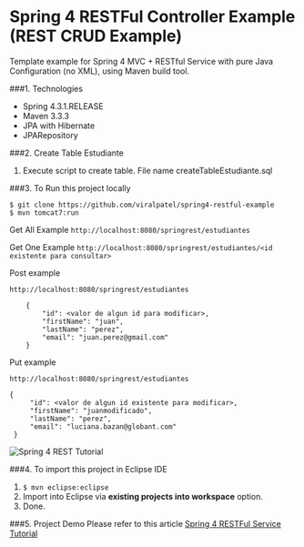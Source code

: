 # Spring 4 RESTFul Controller Example (REST CRUD Example)
Template example for Spring 4 MVC + RESTful Service with pure Java Configuration (no XML), using Maven build tool.

###1. Technologies
* Spring 4.3.1.RELEASE
* Maven 3.3.3
* JPA with Hibernate
* JPARepository


###2. Create Table Estudiante
1. Execute script to create table. File name
createTableEstudiante.sql

###3. To Run this project locally
```shell
$ git clone https://github.com/viralpatel/spring4-restful-example
$ mvn tomcat7:run
```
Get All Example ```http://localhost:8080/springrest/estudiantes```

Get One Example ```http://localhost:8080/springrest/estudiantes/<id existente para consultar>```

Post example
 ```
 http://localhost:8080/springrest/estudiantes
 ```
 ```
     {
         "id": <valor de algun id para modificar>,
         "firstName": "juan",
         "lastName": "perez",
         "email": "juan.perez@gmail.com"
     }
 ```
Put example 
```
http://localhost:8080/springrest/estudiantes
```

   ``` 
   {
        "id": <valor de algun id existente para modificar>,
        "firstName": "juanmodificado",
        "lastName": "perez",
        "email": "luciana.bazan@globant.com"
    }
```

![Spring 4 REST Tutorial](http://img.viralpatel.net/2016/06/spring-4-mvc-rest-controller-service-restful.png) 

###4. To import this project in Eclipse IDE
1. ```$ mvn eclipse:eclipse```
2. Import into Eclipse via **existing projects into workspace** option.
3. Done. 


###5. Project Demo
Please refer to this article [Spring 4 RESTFul Service Tutorial](http://viralpatel.net/blogs/spring-4-mvc-rest-example-json/)
